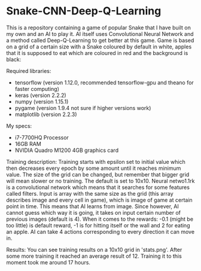 # Snake-CNN-Deep-Q-Learning

  This is a repository containing a game of popular Snake that I have built on my own and an AI to play it. AI itself uses Convolutional Neural Network and a method called Deep-Q-Learning to get better at this game. Game is based on a grid of a certain size with a Snake coloured by default in white, apples that it is supposed to eat which are coloured in red and the background is black:

Required libraries:
- tensorflow (version 1.12.0, recommended tensorflow-gpu and theano for faster computing)
- keras (version 2.2.2)
- numpy (version 1.15.1)
- pygame (version 1.9.4 not sure if higher versions work)
- matplotlib (version 2.2.3)

My specs:
- i7-7700HQ Processor
- 16GB RAM
- NVIDIA Quadro M1200 4GB graphics card

Training description:
   Training starts with epsilon set to initial value which then decreases every epoch by some amount until it reaches minimum value. The size of the grid can be changed, but remember that bigger grid will mean slower or no training. The default is set to 10x10. Neural netwo1.1rk is a convolutional network which means that it searches for some features called filters. Input is array with the same size as the grid (this array describes image and every cell in game), which is image of game at certain point in time. This means that AI learns from image. Since however, AI cannot guess which way it is going, it takes on input certain number of previous images (default is 4). When it comes to the rewards: -0.1 (might be too little) is default reward, -1 is for hitting itself or the wall and 2 for eating an apple. AI can take 4 actions corresponding to every direction it can move in. 
  
Results:
   You can see training results on a 10x10 grid in 'stats.png'. After some more training it reached an average result of 12. Training it to this moment took me around 17 hours.
